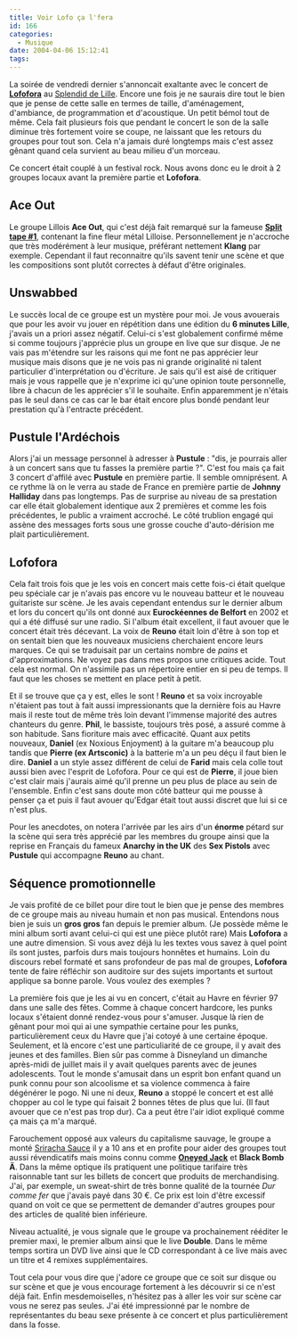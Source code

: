 ```yaml
---
title: Voir Lofo ça l'fera
id: 166
categories:
  - Musique
date: 2004-04-06 15:12:41
tags:
---
```


La soirée de vendredi dernier s'annoncait exaltante avec le concert de [**Lofofora**](http://www.lofofora.com/ "Esprit Lofo - Le site officiel de Lofofora") au [Splendid de Lille](http://www.le-splendid.com/ "Vérone Productions et Le Splendid - Lille"). Encore une fois je ne saurais dire tout le bien que je pense de cette salle en termes de taille, d'aménagement, d'ambiance, de programmation et d'acoustique. Un petit bémol tout de même. Cela fait plusieurs fois que pendant le concert le son de la salle diminue très fortement voire se coupe, ne laissant que les retours du groupes pour tout son. Cela n'a jamais duré longtemps mais c'est assez gênant quand cela survient au beau milieu d'un morceau.

Ce concert était couplé à un festival rock. Nous avons donc eu le droit à 2 groupes locaux avant la première partie et **Lofofora**.

## Ace Out

Le groupe Lillois **Ace Out**, qui c'est déjà fait remarqué sur la fameuse [**Split tape #1**](http://www.presto.presse.fr/disques.diciS.html "SPLIT TAPE #1"), contenant la fine fleur métal Lilloise. Personnellement je n'accroche que très modérément à leur musique, préférant nettement **Klang** par exemple. Cependant il faut reconnaitre qu'ils savent tenir une scène et que les compositions sont plutôt correctes à défaut d'être originales.

## Unswabbed

Le succès local de ce groupe est un mystère pour moi. Je vous avouerais que pour les avoir vu jouer en répétition dans une édition du **6 minutes Lille**, j'avais un a priori assez négatif. Celui-ci s'est globalement confirmé même si comme toujours j'apprécie plus un groupe en live que sur disque. Je ne vais pas m'étendre sur les raisons qui me font ne pas apprécier leur musique mais disons que je ne vois pas ni grande originalité ni talent particulier d'interprétation ou d'écriture. Je sais qu'il est aisé de critiquer mais je vous rappelle que je n'exprime ici qu'une opinion toute personnelle, libre à chacun de les apprécier s'il le souhaite. Enfin apparemment je n'étais pas le seul dans ce cas car le bar était encore plus bondé pendant leur prestation qu'à l'entracte précédent.

## Pustule l'Ardéchois

Alors j'ai un message personnel à adresser à **Pustule** : "dis, je pourrais aller à un concert sans que tu fasses la première partie ?". C'est fou mais ça fait 3 concert d'affilé avec **Pustule** en première partie. Il semble omniprésent. A ce rythme là on le verra au stade de France en première partie de **Johnny Halliday** dans pas longtemps. Pas de surprise au niveau de sa prestation car elle était globalement identique aux 2 premières et comme les fois précédentes, le public a vraiment accroché. Le côté trublion engagé qui assène des messages forts sous une grosse couche d'auto-dérision me plait particulièrement.

## Lofofora

Cela fait trois fois que je les vois en concert mais cette fois-ci était quelque peu spéciale car je n'avais pas encore vu le nouveau batteur et le nouveau guitariste sur scène. Je les avais cependant entendus sur le dernier album et lors du concert qu'ils ont donné aux **Eurockéennes de Belfort** en 2002 et qui a été diffusé sur une radio. Si l'album était excellent, il faut avouer que le concert était très décevant. La voix de **Reuno** était loin d'être à son top et on sentait bien que les nouveaux musiciens cherchaient encore leurs marques. Ce qui se traduisait par un certains nombre de _pains_ et d'approximations. Ne voyez pas dans mes propos une critiques acide. Tout cela est normal. On n'assimile pas un répertoire entier en si peu de temps. Il faut que les choses se mettent en place petit à petit.

Et il se trouve que ça y est, elles le sont ! **Reuno** et sa voix incroyable n'étaient pas tout à fait aussi impressionants que la dernière fois au Havre mais il reste tout de même très loin devant l'immense majorité des autres chanteurs du genre. **Phil**, le bassiste, toujours très posé, a assuré comme à son habitude. Sans fioriture mais avec efficacité. Quant aux petits nouveaux, **Daniel** (ex Noxious Enjoyment) à la guitare m'a beaucoup plu tandis que **Pierre (ex Artsconic)** à la batterie m'a un peu déçu il faut bien le dire. **Daniel** a un style assez différent de celui de **Farid** mais cela colle tout aussi bien avec l'esprit de Lofofora. Pour ce qui est de **Pierre**, il joue bien c'est clair mais j'aurais aimé qu'il prenne un peu plus de place au sein de l'ensemble. Enfin c'est sans doute mon côté batteur qui me pousse à penser ça et puis il faut avouer qu'Edgar était tout aussi discret que lui si ce n'est plus.

Pour les anecdotes, on notera l'arrivée par les airs d'un **énorme** pétard sur la scène qui sera très apprécié par les membres du groupe ainsi que la reprise en Français du fameux **Anarchy in the UK** des **Sex Pistols** avec **Pustule** qui accompagne **Reuno** au chant.

## Séquence promotionnelle

Je vais profité de ce billet pour dire tout le bien que je pense des membres de ce groupe mais au niveau humain et non pas musical. Entendons nous bien je suis un **gros gros** fan depuis le premier album. (Je possède même le mini album sorti avant celui-ci qui est une pièce plutôt rare) Mais **Lofofora** a une autre dimension. Si vous avez déjà lu les textes vous savez à quel point ils sont justes, parfois durs mais toujours honnêtes et humains. Loin du discours rebel formaté et sans profondeur de pas mal de groupes, **Lofofora** tente de faire réfléchir son auditoire sur des sujets importants et surtout applique sa bonne parole. Vous voulez des exemples ?

La première fois que je les ai vu en concert, c'était au Havre en février 97 dans une salle des fêtes. Comme à chaque concert hardcore, les punks locaux s'étaient donné rendez-vous pour s'amuser. Jusque là rien de gênant pour moi qui ai une sympathie certaine pour les punks, particulièrement ceux du Havre que j'ai cotoyé à une certaine époque. Seulement, et là encore c'est une particuliarité de ce groupe, il y avait des jeunes et des familles. Bien sûr pas comme à Disneyland un dimanche après-midi de juillet mais il y avait quelques parents avec de jeunes adolescents. Tout le monde s'amusait dans un esprit bon enfant quand un punk connu pour son alcoolisme et sa violence commenca à faire dégénérer le pogo. Ni une ni deux, **Reuno** a stoppé le concert et est allé chopper au col le type qui faisait 2 bonnes têtes de plus que lui. (Il faut avouer que ce n'est pas trop dur). Ca a peut être l'air idiot expliqué comme ça mais ça m'a marqué.

Farouchement opposé aux valeurs du capitalisme sauvage, le groupe a monté [Sriracha Sauce](http://www.sriracha-sauce.com/ "::Sriracha Sauce::L") il y a 10 ans et en profite pour aider des groupes tout aussi révendicatifs mais moins connu comme **[Oneyed Jack](http://www.sriracha-sauce.com/oneyed/index.htm "Oneyed Jack")** et **Black Bomb Ä**. Dans la même optique ils pratiquent une politique tarifaire très raisonnable tant sur les billets de concert que produits de merchandising. J'ai, par exemple, un sweat-shirt de très bonne qualité de la tournée _Dur comme fer_ que j'avais payé dans 30 &#8364;. Ce prix est loin d'être excessif quand on voit ce que se permettent de demander d'autres groupes pour des articles de qualité bien inférieure.

Niveau actualité, je vous signale que le groupe va prochainement rééditer le premier maxi, le premier album ainsi que le live **Double**. Dans le même temps sortira un DVD live ainsi que le CD correspondant à ce live mais avec un titre et 4 remixes supplémentaires.

Tout cela pour vous dire que j'adore ce groupe que ce soit sur disque ou sur scène et que je vous encourage fortement  à les découvrir si ce n'est déjà fait. Enfin mesdemoiselles, n'hésitez pas à aller les voir sur scène car vous ne serez pas seules. J'ai été impressionné par le nombre de représentantes du beau sexe présente à ce concert et plus particulièrement dans la fosse.